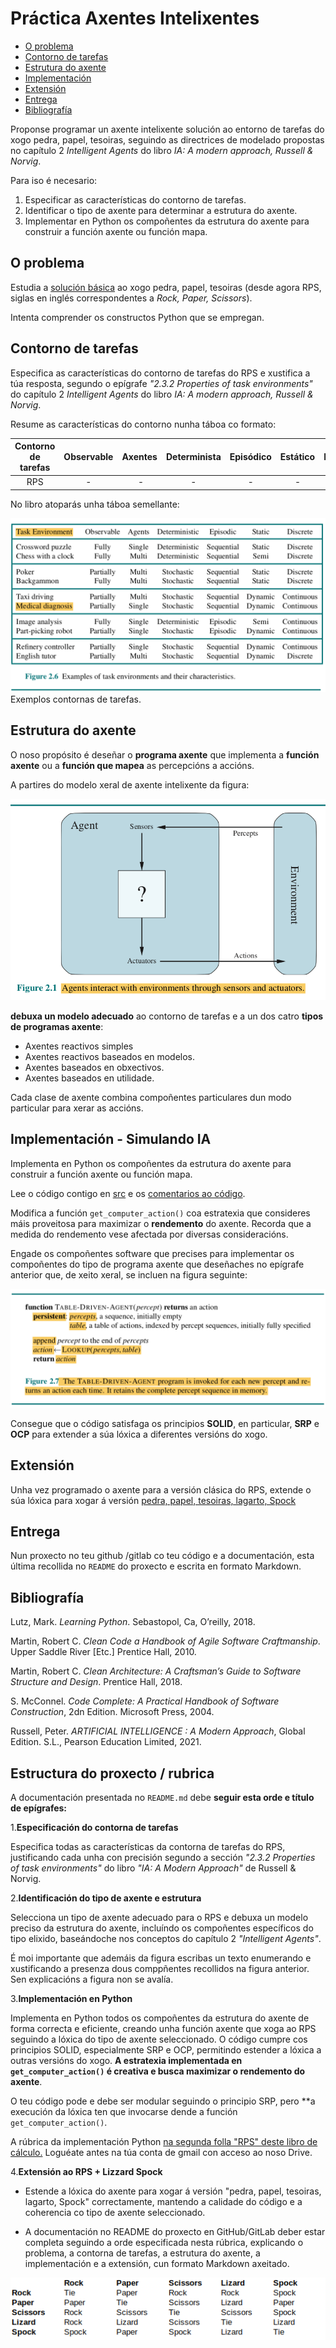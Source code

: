 Práctica Axentes Intelixentes
=============================

   * [O problema](#o-problema)
   * [Contorno de tarefas](#tcontorno-de-tarefas)
   * [Estrutura do axente](#estrutura-do-axente)
   * [Implementación](#implementación)
   * [Extensión](#extensión)
   * [Entrega](#entrega)
   * [Bibliografía](#bibliografía)

Proponse programar un axente intelixente solución ao entorno de tarefas do xogo pedra, papel, tesoiras, seguindo as directrices de modelado propostas no capítulo 2 _Intelligent Agents_ do libro _IA: A modern approach, Russell & Norvig_.

Para iso é necesario:

1. Especificar as características do contorno de tarefas.
2. Identificar o tipo de axente para determinar a estrutura do axente.
3. Implementar en Python os compoñentes da estrutura do axente para construir a función axente ou función mapa.


## O problema

Estudia a [solución básica](doc/codigo_RPS_explicado.md) ao xogo pedra, papel, tesoiras (desde agora RPS, siglas en inglés correspondentes a _Rock, Paper, Scissors_).

Intenta comprender os constructos Python que se empregan.

## Contorno de tarefas

Especifica as características do contorno de tarefas do RPS e xustifica a túa resposta, segundo o epígrafe _"2.3.2 Properties of task environments"_ do capítulo 2 _Intelligent Agents_ do libro _IA: A modern approach, Russell & Norvig_.

Resume as características do contorno nunha táboa co formato:

Contorno de tarefas | Observable| Axentes | Determinista | Episódico | Estático | Discreto | Coñecido
:---: | :---: | :---: | :---: | :---: | :---: | :---: | :---: |
 RPS | - | - | - | - | - |  - |  - |

No libro atoparás unha táboa semellante:

![Exemplos contornas de tarefas](doc/exemplos_contornas.png)Exemplos contornas de tarefas.

## Estrutura do axente

O noso propósito é deseñar o **programa axente** que implementa a **función axente** ou a **función que mapea** as percepcións a accións. 

A partires do modelo xeral de axente intelixente da figura:

![Modelo xeral axente intelixente](doc/modelo_AI.png)

**debuxa un modelo adecuado** ao contorno de tarefas e a un dos catro **tipos de programas axente**:

- Axentes reactivos simples
- Axentes reactivos baseados en modelos.
- Axentes baseados en obxectivos.
- Axentes baseados en utilidade.

Cada clase de axente combina compoñentes particulares dun modo particular para xerar as accións. 

## Implementación - Simulando IA

Implementa en Python os compoñentes da estrutura do axente para construir a función axente ou función mapa.

Lee o código contigo en [src](src/) e os [comentarios ao código](doc/codigo_RPS_explicado.md).

Modifica a función `get_computer_action()` coa estratexia que consideres máis proveitosa para maximizar o **rendemento** do axente. Recorda que a medida do rendemento vese afectada por diversas consideracións.

Engade os compoñentes software que precises para implementar os compoñentes do tipo de programa axente que deseñaches no epígrafe anterior que, de xeito xeral, se incluen na figura seguinte:

![Table Driven Agent Program](doc/table_driven_agent_program.png)

Consegue que o código satisfaga os principios **SOLID**, en particular, **SRP** e **OCP** para extender a súa lóxica a diferentes versións do xogo.

## Extensión

Unha vez programado o axente para a versión clásica do RPS, extende o súa lóxica para xogar á versión  [pedra, papel, tesoiras, lagarto, Spock](http://www.samkass.com/theories/RPSSL.html)

## Entrega

Nun proxecto no teu github /gitlab co teu código e a documentación, esta última recollida no `README` do proxecto e escrita en formato Markdown.

## Bibliografía

Lutz, Mark. _Learning Python_. Sebastopol, Ca, O’reilly, 2018.

Martin, Robert C. _Clean Code a Handbook of Agile Software Craftmanship_. Upper Saddle River [Etc.] Prentice Hall, 2010.

Martin, Robert C. _Clean Architecture: A Craftsman’s Guide to Software Structure and Design_. Prentice Hall, 2018.

S. McConnel. _Code Complete: A Practical Handbook of Software Construction_, 2dn Edition. Microsoft Press, 2004.

Russell, Peter. _ARTIFICIAL INTELLIGENCE : A Modern Approach_, Global Edition. S.L., Pearson Education Limited, 2021.


## Estructura do proxecto / rubrica

A documentación presentada no `README.md` debe **seguir esta orde e título de epígrafes:**

1.**Especificación do contorna de tarefas**

Especifica todas as características da contorna de tarefas do RPS, justificando cada unha con precisión segundo a sección _"2.3.2 Properties of task environments"_ do libro _"IA: A Modern Approach"_ de Russell & Norvig.

2.**Identificación do tipo de axente e estrutura**

Selecciona un tipo de axente adecuado para o RPS e debuxa un modelo preciso da estrutura do axente, incluíndo os compoñentes específicos do tipo elixido, baseándoche nos conceptos do capítulo 2 _"Intelligent Agents"_.

É moi importante que ademáis da figura escribas un texto enumerando e xustificando a presenza dous comppñentes recollidos na figura anterior. Sen explicacións a figura non se avalía.

3.**Implementación en Python**

Implementa en Python todos os compoñentes da estrutura do axente de forma correcta e eficiente, creando unha función axente que xoga ao RPS seguindo a lóxica do tipo de axente seleccionado. O código cumpre cos principios SOLID, especialmente SRP e OCP, permitindo estender a lóxica a outras versións do xogo. **A estratexia implementada en `get_computer_action()` é creativa e busca maximizar o rendemento do axente**.

O teu código pode e debe ser modular seguindo o principio SRP, pero **a execución da lóxica ten que invocarse dende a función `get_computer_action()`.

A rúbrica da implementación Python [na segunda folla "RPS" deste libro de cálculo.](https://docs.google.com/spreadsheets/d/1r93uZnPmioY0U1D7EDtV1uveKYIOlenkz8uuqks4KXM/) Loguéate antes na túa conta de gmail con acceso ao noso Drive.

4.**Extensión ao RPS + Lizzard Spock**

- Estende a lóxica do axente para xogar á versión "pedra, papel, tesoiras, lagarto, Spock" correctamente, mantendo a calidade do código e a coherencia co tipo de axente seleccionado. 

- A documentación no README do proxecto en GitHub/GitLab deber estar completa seguindo a orde especificada nesta rúbrica, explicando o problema, a contorna de tarefas, a estrutura do axente, a implementación e a extensión, cun formato Markdown axeitado.


![img.png](doc/img.png)